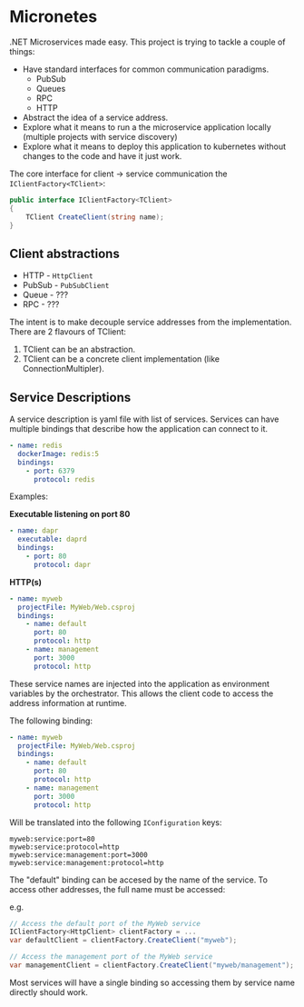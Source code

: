 # Micronetes

.NET Microservices made easy. This project is trying to tackle a couple of things:
- Have standard interfaces for common communication paradigms.
   - PubSub
   - Queues
   - RPC
   - HTTP
- Abstract the idea of a service address.
- Explore what it means to run a the microservice application locally (multiple projects with service discovery)
- Explore what it means to deploy this application to kubernetes without changes to the code and have it just work.

The core interface for client -> service communication the `IClientFactory<TClient>`:

```C#
public interface IClientFactory<TClient>
{
    TClient CreateClient(string name);
}
```

## Client abstractions

- HTTP - `HttpClient`
- PubSub - `PubSubClient`
- Queue - ???
- RPC - ???

The intent is to make decouple service addresses from the implementation. There are 2 flavours of TClient:

1. TClient can be an abstraction. 
2. TClient can be a concrete client implementation (like ConnectionMultipler).

## Service Descriptions

A service description is yaml file with list of services. Services can have multiple bindings that describe how the application can connect to it.

```yaml
- name: redis
  dockerImage: redis:5
  bindings:
    - port: 6379
      protocol: redis
```

Examples:

**Executable listening on port 80**

```yaml
- name: dapr
  executable: daprd
  bindings:
    - port: 80
      protocol: dapr
```

**HTTP(s)**

```yaml
- name: myweb
  projectFile: MyWeb/Web.csproj
  bindings:
    - name: default
      port: 80
      protocol: http
    - name: management
      port: 3000
      protocol: http
```

These service names are injected into the application as environment variables by the orchestrator. This allows the client code to access the address information at runtime.

The following binding:

```yaml
- name: myweb
  projectFile: MyWeb/Web.csproj
  bindings:
    - name: default
      port: 80
      protocol: http
    - name: management
      port: 3000
      protocol: http
```

Will be translated into the following `IConfiguration` keys:

```
myweb:service:port=80
myweb:service:protocol=http
myweb:service:management:port=3000
myweb:service:management:protocol=http
```

The "default" binding can be accesed by the name of the service. To access other addresses, the full name must be accessed:

e.g.

```C#
// Access the default port of the MyWeb service
IClientFactory<HttpClient> clientFactory = ...
var defaultClient = clientFactory.CreateClient("myweb");

// Access the management port of the MyWeb service
var managementClient = clientFactory.CreateClient("myweb/management");
```

Most services will have a single binding so accessing them by service name directly should work.
